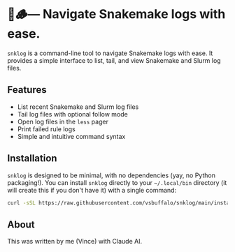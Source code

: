 # 🐍🪵—  Navigate Snakemake logs with ease.

`snklog` is a command-line tool to navigate Snakemake logs with ease. It provides a simple interface to list, tail, and view Snakemake and Slurm log files.

## Features

- List recent Snakemake and Slurm log files
- Tail log files with optional follow mode
- Open log files in the `less` pager
- Print failed rule logs
- Simple and intuitive command syntax

## Installation

`snklog` is designed to be minimal, with no dependencies (yay, no Python packaging!). You can 
install `snklog` directly to your `~/.local/bin` directory (it will create this if you don't have it)
with a single command:

```bash
curl -sSL https://raw.githubusercontent.com/vsbuffalo/snklog/main/install.sh | bash
```

## About

This was written by me (Vince) with Claude AI.
